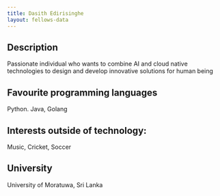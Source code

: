 ```yaml
---
title: Dasith Edirisinghe
layout: fellows-data
---
```


## Description
Passionate individual who wants to combine AI and cloud native technologies to design and develop innovative solutions for human being 

## Favourite programming languages
Python. Java, Golang

## Interests outside of technology: 
Music, Cricket, Soccer

## University 
University of Moratuwa, Sri Lanka